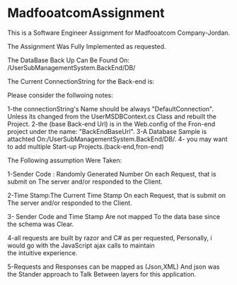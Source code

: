 # MadfooatcomAssignment
This is a Software Engineer Assignment for Madfooatcom Company-Jordan.

The Assignment Was Fully Implemented as requested.

The DataBase Back Up Can Be Found On:
/UserSubManagementSystem.BackEnd/DB/

The Current  ConnectionString for the Back-end is:

<add name="DefaultConnection" connectionString="data source=localhost\SQLEXPRESS; initial catalog=UserMSDB; integrated security=SSPI" providerName="System.Data.SqlClient" />

Please consider the follwoing notes:

1-the connectionString's Name should be always "DefaultConnection". Unless its changed from the UserMSDBContext.cs Class and rebuilt the Project.
2-the (base Back-end Url) is in the Web.config of the Fron-end project under the name: "BackEndBaseUrl".
3-A Database Sample is attachted On:/UserSubManagementSystem.BackEnd/DB/.
4- you may want to add multiple Start-up Projects.(back-end,fron-end) 



The Following assumption Were Taken:

1-Sender Code : Randomly Generated Number On each Request, that is submit on The server and/or responded to the Client.

2-Time Stamp:The Current Time Stamp On each Request, that is submit on The server and/or responded to the Client.

3- Sender Code and Time Stamp Are not mapped To the data base since the schema was Clear.

4-all requests are built by razor and C# as per requested, Personally, i would go with the JavaScript ajax calls to maintain  
 the intuitive experience.
 
5-Requests and Responses can be mapped as (Json,XML) And json was the Stander approach to Talk Between layers for this application.
